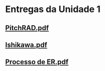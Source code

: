 # Entregas da Unidade 1
## [PitchRAD.pdf](https://github.com/mdsreq-fga-unb/2023.1-FastTransplant/files/11338040/PitchRAD.pdf)
## [Ishikawa.pdf](https://github.com/mdsreq-fga-unb/2023.1-FastTransplant/files/11338042/Ishikawa.pdf)
## [Processo de ER.pdf](https://github.com/mdsreq-fga-unb/2023.1-FastTransplant/files/11338043/Processo.de.ER.pdf)
